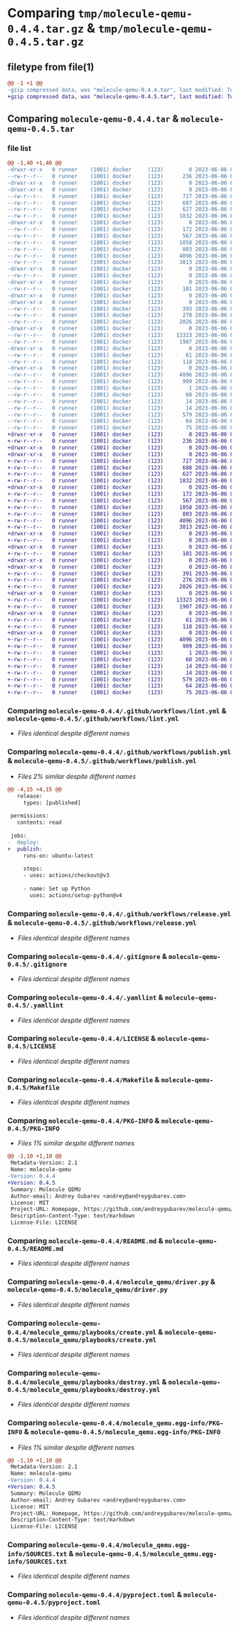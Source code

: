 # Comparing `tmp/molecule-qemu-0.4.4.tar.gz` & `tmp/molecule-qemu-0.4.5.tar.gz`

## filetype from file(1)

```diff
@@ -1 +1 @@
-gzip compressed data, was "molecule-qemu-0.4.4.tar", last modified: Tue Jun  6 05:14:28 2023, max compression
+gzip compressed data, was "molecule-qemu-0.4.5.tar", last modified: Tue Jun  6 05:26:39 2023, max compression
```

## Comparing `molecule-qemu-0.4.4.tar` & `molecule-qemu-0.4.5.tar`

### file list

```diff
@@ -1,40 +1,40 @@
-drwxr-xr-x   0 runner    (1001) docker     (123)        0 2023-06-06 05:14:28.779430 molecule-qemu-0.4.4/
--rw-r--r--   0 runner    (1001) docker     (123)      236 2023-06-06 05:14:15.000000 molecule-qemu-0.4.4/.ansible-lint
-drwxr-xr-x   0 runner    (1001) docker     (123)        0 2023-06-06 05:14:28.775431 molecule-qemu-0.4.4/.github/
-drwxr-xr-x   0 runner    (1001) docker     (123)        0 2023-06-06 05:14:28.779430 molecule-qemu-0.4.4/.github/workflows/
--rw-r--r--   0 runner    (1001) docker     (123)      727 2023-06-06 05:14:15.000000 molecule-qemu-0.4.4/.github/workflows/lint.yml
--rw-r--r--   0 runner    (1001) docker     (123)      687 2023-06-06 05:14:15.000000 molecule-qemu-0.4.4/.github/workflows/publish.yml
--rw-r--r--   0 runner    (1001) docker     (123)      627 2023-06-06 05:14:15.000000 molecule-qemu-0.4.4/.github/workflows/release.yml
--rw-r--r--   0 runner    (1001) docker     (123)     1832 2023-06-06 05:14:15.000000 molecule-qemu-0.4.4/.gitignore
-drwxr-xr-x   0 runner    (1001) docker     (123)        0 2023-06-06 05:14:28.779430 molecule-qemu-0.4.4/.vscode/
--rw-r--r--   0 runner    (1001) docker     (123)      172 2023-06-06 05:14:15.000000 molecule-qemu-0.4.4/.vscode/settings.json
--rw-r--r--   0 runner    (1001) docker     (123)      567 2023-06-06 05:14:15.000000 molecule-qemu-0.4.4/.yamllint
--rw-r--r--   0 runner    (1001) docker     (123)     1058 2023-06-06 05:14:15.000000 molecule-qemu-0.4.4/LICENSE
--rw-r--r--   0 runner    (1001) docker     (123)      803 2023-06-06 05:14:15.000000 molecule-qemu-0.4.4/Makefile
--rw-r--r--   0 runner    (1001) docker     (123)     4096 2023-06-06 05:14:28.779430 molecule-qemu-0.4.4/PKG-INFO
--rw-r--r--   0 runner    (1001) docker     (123)     3813 2023-06-06 05:14:15.000000 molecule-qemu-0.4.4/README.md
-drwxr-xr-x   0 runner    (1001) docker     (123)        0 2023-06-06 05:14:28.779430 molecule-qemu-0.4.4/molecule_qemu/
--rw-r--r--   0 runner    (1001) docker     (123)        0 2023-06-06 05:14:15.000000 molecule-qemu-0.4.4/molecule_qemu/__init__.py
-drwxr-xr-x   0 runner    (1001) docker     (123)        0 2023-06-06 05:14:28.779430 molecule-qemu-0.4.4/molecule_qemu/cookiecutter/
--rw-r--r--   0 runner    (1001) docker     (123)      101 2023-06-06 05:14:15.000000 molecule-qemu-0.4.4/molecule_qemu/cookiecutter/cookiecutter.json
-drwxr-xr-x   0 runner    (1001) docker     (123)        0 2023-06-06 05:14:28.779430 molecule-qemu-0.4.4/molecule_qemu/cookiecutter/{{cookiecutter.molecule_directory}}/
-drwxr-xr-x   0 runner    (1001) docker     (123)        0 2023-06-06 05:14:28.779430 molecule-qemu-0.4.4/molecule_qemu/cookiecutter/{{cookiecutter.molecule_directory}}/{{cookiecutter.scenario_name}}/
--rw-r--r--   0 runner    (1001) docker     (123)      393 2023-06-06 05:14:15.000000 molecule-qemu-0.4.4/molecule_qemu/cookiecutter/{{cookiecutter.molecule_directory}}/{{cookiecutter.scenario_name}}/converge.yml
--rw-r--r--   0 runner    (1001) docker     (123)      278 2023-06-06 05:14:15.000000 molecule-qemu-0.4.4/molecule_qemu/cookiecutter/{{cookiecutter.molecule_directory}}/{{cookiecutter.scenario_name}}/prepare.yml
--rw-r--r--   0 runner    (1001) docker     (123)     2026 2023-06-06 05:14:15.000000 molecule-qemu-0.4.4/molecule_qemu/driver.py
-drwxr-xr-x   0 runner    (1001) docker     (123)        0 2023-06-06 05:14:28.779430 molecule-qemu-0.4.4/molecule_qemu/playbooks/
--rw-r--r--   0 runner    (1001) docker     (123)    13323 2023-06-06 05:14:15.000000 molecule-qemu-0.4.4/molecule_qemu/playbooks/create.yml
--rw-r--r--   0 runner    (1001) docker     (123)     1907 2023-06-06 05:14:15.000000 molecule-qemu-0.4.4/molecule_qemu/playbooks/destroy.yml
-drwxr-xr-x   0 runner    (1001) docker     (123)        0 2023-06-06 05:14:28.779430 molecule-qemu-0.4.4/molecule_qemu/playbooks/templates/
--rw-r--r--   0 runner    (1001) docker     (123)       61 2023-06-06 05:14:15.000000 molecule-qemu-0.4.4/molecule_qemu/playbooks/templates/meta-data.j2
--rw-r--r--   0 runner    (1001) docker     (123)      118 2023-06-06 05:14:15.000000 molecule-qemu-0.4.4/molecule_qemu/playbooks/templates/user-data.j2
-drwxr-xr-x   0 runner    (1001) docker     (123)        0 2023-06-06 05:14:28.779430 molecule-qemu-0.4.4/molecule_qemu.egg-info/
--rw-r--r--   0 runner    (1001) docker     (123)     4096 2023-06-06 05:14:28.000000 molecule-qemu-0.4.4/molecule_qemu.egg-info/PKG-INFO
--rw-r--r--   0 runner    (1001) docker     (123)      909 2023-06-06 05:14:28.000000 molecule-qemu-0.4.4/molecule_qemu.egg-info/SOURCES.txt
--rw-r--r--   0 runner    (1001) docker     (123)        1 2023-06-06 05:14:28.000000 molecule-qemu-0.4.4/molecule_qemu.egg-info/dependency_links.txt
--rw-r--r--   0 runner    (1001) docker     (123)       60 2023-06-06 05:14:28.000000 molecule-qemu-0.4.4/molecule_qemu.egg-info/entry_points.txt
--rw-r--r--   0 runner    (1001) docker     (123)       14 2023-06-06 05:14:28.000000 molecule-qemu-0.4.4/molecule_qemu.egg-info/requires.txt
--rw-r--r--   0 runner    (1001) docker     (123)       14 2023-06-06 05:14:28.000000 molecule-qemu-0.4.4/molecule_qemu.egg-info/top_level.txt
--rw-r--r--   0 runner    (1001) docker     (123)      579 2023-06-06 05:14:15.000000 molecule-qemu-0.4.4/pyproject.toml
--rw-r--r--   0 runner    (1001) docker     (123)       64 2023-06-06 05:14:15.000000 molecule-qemu-0.4.4/requirements.yml
--rw-r--r--   0 runner    (1001) docker     (123)       75 2023-06-06 05:14:28.779430 molecule-qemu-0.4.4/setup.cfg
+drwxr-xr-x   0 runner    (1001) docker     (123)        0 2023-06-06 05:26:39.057215 molecule-qemu-0.4.5/
+-rw-r--r--   0 runner    (1001) docker     (123)      236 2023-06-06 05:26:28.000000 molecule-qemu-0.4.5/.ansible-lint
+drwxr-xr-x   0 runner    (1001) docker     (123)        0 2023-06-06 05:26:39.057215 molecule-qemu-0.4.5/.github/
+drwxr-xr-x   0 runner    (1001) docker     (123)        0 2023-06-06 05:26:39.057215 molecule-qemu-0.4.5/.github/workflows/
+-rw-r--r--   0 runner    (1001) docker     (123)      727 2023-06-06 05:26:28.000000 molecule-qemu-0.4.5/.github/workflows/lint.yml
+-rw-r--r--   0 runner    (1001) docker     (123)      688 2023-06-06 05:26:28.000000 molecule-qemu-0.4.5/.github/workflows/publish.yml
+-rw-r--r--   0 runner    (1001) docker     (123)      627 2023-06-06 05:26:28.000000 molecule-qemu-0.4.5/.github/workflows/release.yml
+-rw-r--r--   0 runner    (1001) docker     (123)     1832 2023-06-06 05:26:28.000000 molecule-qemu-0.4.5/.gitignore
+drwxr-xr-x   0 runner    (1001) docker     (123)        0 2023-06-06 05:26:39.057215 molecule-qemu-0.4.5/.vscode/
+-rw-r--r--   0 runner    (1001) docker     (123)      172 2023-06-06 05:26:28.000000 molecule-qemu-0.4.5/.vscode/settings.json
+-rw-r--r--   0 runner    (1001) docker     (123)      567 2023-06-06 05:26:28.000000 molecule-qemu-0.4.5/.yamllint
+-rw-r--r--   0 runner    (1001) docker     (123)     1058 2023-06-06 05:26:28.000000 molecule-qemu-0.4.5/LICENSE
+-rw-r--r--   0 runner    (1001) docker     (123)      803 2023-06-06 05:26:28.000000 molecule-qemu-0.4.5/Makefile
+-rw-r--r--   0 runner    (1001) docker     (123)     4096 2023-06-06 05:26:39.057215 molecule-qemu-0.4.5/PKG-INFO
+-rw-r--r--   0 runner    (1001) docker     (123)     3813 2023-06-06 05:26:28.000000 molecule-qemu-0.4.5/README.md
+drwxr-xr-x   0 runner    (1001) docker     (123)        0 2023-06-06 05:26:39.057215 molecule-qemu-0.4.5/molecule_qemu/
+-rw-r--r--   0 runner    (1001) docker     (123)        0 2023-06-06 05:26:28.000000 molecule-qemu-0.4.5/molecule_qemu/__init__.py
+drwxr-xr-x   0 runner    (1001) docker     (123)        0 2023-06-06 05:26:39.057215 molecule-qemu-0.4.5/molecule_qemu/cookiecutter/
+-rw-r--r--   0 runner    (1001) docker     (123)      101 2023-06-06 05:26:28.000000 molecule-qemu-0.4.5/molecule_qemu/cookiecutter/cookiecutter.json
+drwxr-xr-x   0 runner    (1001) docker     (123)        0 2023-06-06 05:26:39.057215 molecule-qemu-0.4.5/molecule_qemu/cookiecutter/{{cookiecutter.molecule_directory}}/
+drwxr-xr-x   0 runner    (1001) docker     (123)        0 2023-06-06 05:26:39.057215 molecule-qemu-0.4.5/molecule_qemu/cookiecutter/{{cookiecutter.molecule_directory}}/{{cookiecutter.scenario_name}}/
+-rw-r--r--   0 runner    (1001) docker     (123)      391 2023-06-06 05:26:28.000000 molecule-qemu-0.4.5/molecule_qemu/cookiecutter/{{cookiecutter.molecule_directory}}/{{cookiecutter.scenario_name}}/converge.yml
+-rw-r--r--   0 runner    (1001) docker     (123)      276 2023-06-06 05:26:28.000000 molecule-qemu-0.4.5/molecule_qemu/cookiecutter/{{cookiecutter.molecule_directory}}/{{cookiecutter.scenario_name}}/prepare.yml
+-rw-r--r--   0 runner    (1001) docker     (123)     2026 2023-06-06 05:26:28.000000 molecule-qemu-0.4.5/molecule_qemu/driver.py
+drwxr-xr-x   0 runner    (1001) docker     (123)        0 2023-06-06 05:26:39.057215 molecule-qemu-0.4.5/molecule_qemu/playbooks/
+-rw-r--r--   0 runner    (1001) docker     (123)    13323 2023-06-06 05:26:28.000000 molecule-qemu-0.4.5/molecule_qemu/playbooks/create.yml
+-rw-r--r--   0 runner    (1001) docker     (123)     1907 2023-06-06 05:26:28.000000 molecule-qemu-0.4.5/molecule_qemu/playbooks/destroy.yml
+drwxr-xr-x   0 runner    (1001) docker     (123)        0 2023-06-06 05:26:39.057215 molecule-qemu-0.4.5/molecule_qemu/playbooks/templates/
+-rw-r--r--   0 runner    (1001) docker     (123)       61 2023-06-06 05:26:28.000000 molecule-qemu-0.4.5/molecule_qemu/playbooks/templates/meta-data.j2
+-rw-r--r--   0 runner    (1001) docker     (123)      118 2023-06-06 05:26:28.000000 molecule-qemu-0.4.5/molecule_qemu/playbooks/templates/user-data.j2
+drwxr-xr-x   0 runner    (1001) docker     (123)        0 2023-06-06 05:26:39.057215 molecule-qemu-0.4.5/molecule_qemu.egg-info/
+-rw-r--r--   0 runner    (1001) docker     (123)     4096 2023-06-06 05:26:39.000000 molecule-qemu-0.4.5/molecule_qemu.egg-info/PKG-INFO
+-rw-r--r--   0 runner    (1001) docker     (123)      909 2023-06-06 05:26:39.000000 molecule-qemu-0.4.5/molecule_qemu.egg-info/SOURCES.txt
+-rw-r--r--   0 runner    (1001) docker     (123)        1 2023-06-06 05:26:39.000000 molecule-qemu-0.4.5/molecule_qemu.egg-info/dependency_links.txt
+-rw-r--r--   0 runner    (1001) docker     (123)       60 2023-06-06 05:26:39.000000 molecule-qemu-0.4.5/molecule_qemu.egg-info/entry_points.txt
+-rw-r--r--   0 runner    (1001) docker     (123)       14 2023-06-06 05:26:39.000000 molecule-qemu-0.4.5/molecule_qemu.egg-info/requires.txt
+-rw-r--r--   0 runner    (1001) docker     (123)       14 2023-06-06 05:26:39.000000 molecule-qemu-0.4.5/molecule_qemu.egg-info/top_level.txt
+-rw-r--r--   0 runner    (1001) docker     (123)      579 2023-06-06 05:26:28.000000 molecule-qemu-0.4.5/pyproject.toml
+-rw-r--r--   0 runner    (1001) docker     (123)       64 2023-06-06 05:26:28.000000 molecule-qemu-0.4.5/requirements.yml
+-rw-r--r--   0 runner    (1001) docker     (123)       75 2023-06-06 05:26:39.061215 molecule-qemu-0.4.5/setup.cfg
```

### Comparing `molecule-qemu-0.4.4/.github/workflows/lint.yml` & `molecule-qemu-0.4.5/.github/workflows/lint.yml`

 * *Files identical despite different names*

### Comparing `molecule-qemu-0.4.4/.github/workflows/publish.yml` & `molecule-qemu-0.4.5/.github/workflows/publish.yml`

 * *Files 2% similar despite different names*

```diff
@@ -4,15 +4,15 @@
   release:
     types: [published]
 
 permissions:
   contents: read
 
 jobs:
-  deploy:
+  publish:
     runs-on: ubuntu-latest
 
     steps:
     - uses: actions/checkout@v3
 
     - name: Set up Python
       uses: actions/setup-python@v4
```

### Comparing `molecule-qemu-0.4.4/.github/workflows/release.yml` & `molecule-qemu-0.4.5/.github/workflows/release.yml`

 * *Files identical despite different names*

### Comparing `molecule-qemu-0.4.4/.gitignore` & `molecule-qemu-0.4.5/.gitignore`

 * *Files identical despite different names*

### Comparing `molecule-qemu-0.4.4/.yamllint` & `molecule-qemu-0.4.5/.yamllint`

 * *Files identical despite different names*

### Comparing `molecule-qemu-0.4.4/LICENSE` & `molecule-qemu-0.4.5/LICENSE`

 * *Files identical despite different names*

### Comparing `molecule-qemu-0.4.4/Makefile` & `molecule-qemu-0.4.5/Makefile`

 * *Files identical despite different names*

### Comparing `molecule-qemu-0.4.4/PKG-INFO` & `molecule-qemu-0.4.5/PKG-INFO`

 * *Files 1% similar despite different names*

```diff
@@ -1,10 +1,10 @@
 Metadata-Version: 2.1
 Name: molecule-qemu
-Version: 0.4.4
+Version: 0.4.5
 Summary: Molecule QEMU
 Author-email: Andrey Gubarev <andrey@andreygubarev.com>
 License: MIT
 Project-URL: Homepage, https://github.com/andreygubarev/molecule-qemu/
 Description-Content-Type: text/markdown
 License-File: LICENSE
```

### Comparing `molecule-qemu-0.4.4/README.md` & `molecule-qemu-0.4.5/README.md`

 * *Files identical despite different names*

### Comparing `molecule-qemu-0.4.4/molecule_qemu/driver.py` & `molecule-qemu-0.4.5/molecule_qemu/driver.py`

 * *Files identical despite different names*

### Comparing `molecule-qemu-0.4.4/molecule_qemu/playbooks/create.yml` & `molecule-qemu-0.4.5/molecule_qemu/playbooks/create.yml`

 * *Files identical despite different names*

### Comparing `molecule-qemu-0.4.4/molecule_qemu/playbooks/destroy.yml` & `molecule-qemu-0.4.5/molecule_qemu/playbooks/destroy.yml`

 * *Files identical despite different names*

### Comparing `molecule-qemu-0.4.4/molecule_qemu.egg-info/PKG-INFO` & `molecule-qemu-0.4.5/molecule_qemu.egg-info/PKG-INFO`

 * *Files 1% similar despite different names*

```diff
@@ -1,10 +1,10 @@
 Metadata-Version: 2.1
 Name: molecule-qemu
-Version: 0.4.4
+Version: 0.4.5
 Summary: Molecule QEMU
 Author-email: Andrey Gubarev <andrey@andreygubarev.com>
 License: MIT
 Project-URL: Homepage, https://github.com/andreygubarev/molecule-qemu/
 Description-Content-Type: text/markdown
 License-File: LICENSE
```

### Comparing `molecule-qemu-0.4.4/molecule_qemu.egg-info/SOURCES.txt` & `molecule-qemu-0.4.5/molecule_qemu.egg-info/SOURCES.txt`

 * *Files identical despite different names*

### Comparing `molecule-qemu-0.4.4/pyproject.toml` & `molecule-qemu-0.4.5/pyproject.toml`

 * *Files identical despite different names*

